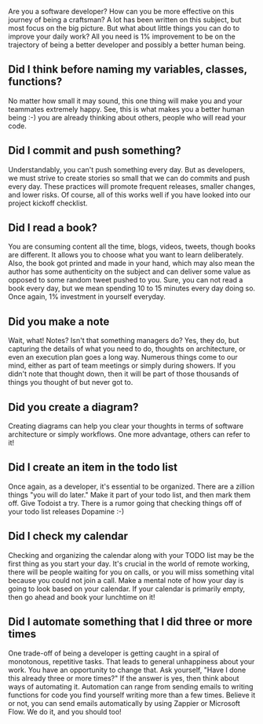 Are you a software developer? How can you be more effective on this journey of being a craftsman? A lot has been written on this subject, but most focus on the big picture. But what about little things you can do to improve your daily work? All you need is 1% improvement to be on the trajectory of being a better developer and possibly a better human being.

## Did I think before naming my variables, classes, functions?
No matter how small it may sound, this one thing will make you and your teammates extremely happy. See, this is what makes you a better human being :-) you are already thinking about others, people who will read your code.

## Did I commit and push something?
Understandably, you can't push something every day. But as developers, we must strive to create stories so small that we can do commits and push every day. These practices will promote frequent releases, smaller changes, and lower risks. Of course, all of this works well if you have looked into our project kickoff checklist.

## Did I read a book?
You are consuming content all the time, blogs, videos, tweets, though books are different. It allows you to choose what you want to learn deliberately. Also, the book got printed and made in your hand, which may also mean the author has some authenticity on the subject and can deliver some value as opposed to some random tweet pushed to you.
Sure, you can not read a book every day, but we mean spending 10 to 15 minutes every day doing so. Once again, 1% investment in yourself everyday.

## Did you make a note
Wait, what! Notes? Isn't that something managers do? Yes, they do, but capturing the details of what you need to do, thoughts on architecture, or even an execution plan goes a long way. Numerous things come to our mind, either as part of team meetings or simply during showers. If you didn't note that thought down, then it will be part of those thousands of things you thought of but never got to.

## Did you create a diagram?
Creating diagrams can help you clear your thoughts in terms of software architecture or simply workflows. One more advantage, others can refer to it!

## Did I create an item in the todo list
Once again, as a developer, it's essential to be organized. There are a zillion things "you will do later." Make it part of your todo list, and then mark them off. Give Todoist a try. There is a rumor going that checking things off of your todo list releases Dopamine :-)

## Did I check my calendar
Checking and organizing the calendar along with your TODO list may be the first thing as you start your day. It's crucial in the world of remote working, there will be people waiting for you on calls, or you will miss something vital because you could not join a call. Make a mental note of how your day is going to look based on your calendar.
If your calendar is primarily empty, then go ahead and book your lunchtime on it!

## Did I automate something that I did three or more times
One trade-off of being a developer is getting caught in a spiral of monotonous, repetitive tasks. That leads to general unhappiness about your work. You have an opportunity to change that. Ask yourself, "Have I done this already three or more times?" If the answer is yes, then think about ways of automating it. Automation can range from sending emails to writing functions for code you find yourself writing more than a few times.
Believe it or not, you can send emails automatically by using Zappier or Microsoft Flow. We do it, and you should too!
